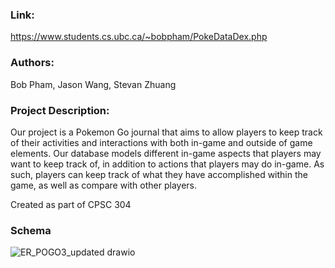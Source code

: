 ### Link: 

https://www.students.cs.ubc.ca/~bobpham/PokeDataDex.php

### Authors: 

Bob Pham, Jason Wang, Stevan Zhuang

### Project Description:
Our project is a Pokemon Go journal that aims to allow players to keep track of their activities
and interactions with both in-game and outside of game elements. Our database models
different in-game aspects that players may want to keep track of, in addition to actions that
players may do in-game. As such, players can keep track of what they have accomplished within
the game, as well as compare with other players.

Created as part of CPSC 304

### Schema

![ER_POGO3_updated drawio](https://github.com/bob-pham/PokeDataDex/assets/96148077/bd29f60c-21e3-49a9-88a7-7c440f812b42)

